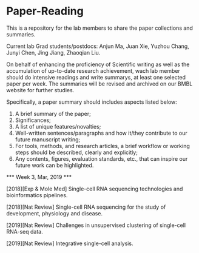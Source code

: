# Paper-Reading
This is a repository for the lab members to share the paper collections and summaries.

Current lab Grad students/postdocs: Anjun Ma, Juan Xie, Yuzhou Chang, Junyi Chen, Jing Jiang, Zhaoqian Liu.

On behalf of enhancing the proficiency of Scientific writing as well as the accumulation of up-to-date research achievement, wach lab member should do intensive readings and write summarys, at least one selected paper per week. The summaries will be revised and archived on our BMBL website for further studies.

Specifically, a paper summary should includes aspects listed below:

1. A brief summary of the paper;
2. Significances;
3. A list of unique features/novalties;
4. Well-written sentences/paragraphs and how it/they contribute to our future manuscript writing;
5. For tools, methods, and research articles, a brief workflow or working steps should be described, clearly and explicitly;
6. Any contents, figures, evaluation standards, etc., that can inspire our future work can be highlighted.

*** Week 3, Mar, 2019 ***

[2018][Exp & Mole Med] Single-cell RNA sequencing technologies and bioinformatics pipelines.

[2018][Nat Review] Single-cell RNA sequencing for the study of development, physiology and disease.

[2019][Nat Review] Challenges in unsupervised clustering of single-cell RNA-seq data.

[2019][Nat Review] Integrative single-cell analysis.
